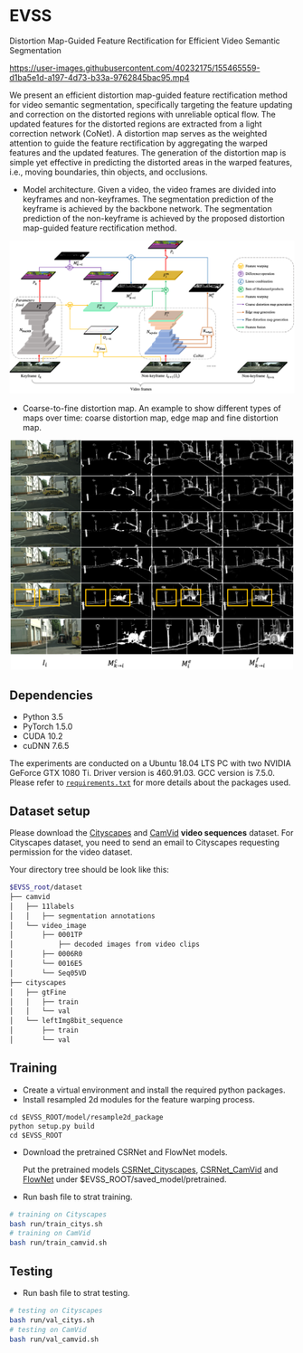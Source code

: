 # EVSS
Distortion Map-Guided Feature Rectification for Efficient Video Semantic Segmentation



https://user-images.githubusercontent.com/40232175/155465559-d1ba5e1d-a197-4d73-b33a-9762845bac95.mp4



We present an efficient distortion map-guided feature rectification method for video semantic segmentation, specifically targeting the feature updating and correction on the distorted regions with unreliable optical flow. The updated features for the distorted regions are extracted from a light correction network (CoNet). A distortion map serves as the weighted attention to guide the feature rectification by aggregating the warped features and the updated features. The generation of the distortion map is simple yet effective in predicting the distorted areas in the warped features, i.e., moving boundaries, thin objects, and occlusions. 

- Model architecture. Given a video, the video frames are divided into keyframes and non-keyframes. The segmentation prediction of the keyframe is achieved by the backbone network. The segmentation prediction of the non-keyframe is achieved by the proposed distortion map-guided feature rectification method.

<p align="center"><img src="./figure/figure4.png" width="860" alt="" /></p>

- Coarse-to-fine distortion map. An example to show different types of maps over time: coarse distortion map, edge map and fine distortion map. 
<p align="center"><img src="./figure/figure6.png" width="500" alt="" /></p>



## Dependencies

- Python 3.5
- PyTorch 1.5.0
- CUDA 10.2 
- cuDNN 7.6.5

The experiments are conducted on a Ubuntu 18.04 LTS PC with two NVIDIA GeForce GTX 1080 Ti. Driver version is 460.91.03. GCC version is 7.5.0. Please refer to [`requirements.txt`](requirements.txt) for more details about the packages used.

## Dataset setup

Please download the [Cityscapes](https://www.cityscapes-dataset.com/downloads/) and [CamVid](http://mi.eng.cam.ac.uk/research/projects/VideoRec/CamVid/) **video sequences** dataset. For Cityscapes dataset, you need to send an email to Cityscapes requesting permission for the video dataset.

Your directory tree should be look like this:
````bash
$EVSS_root/dataset
├── camvid
│   ├── 11labels
│   │   ├── segmentation annotations
│   └── video_image
│       ├── 0001TP
│           ├── decoded images from video clips
│       ├── 0006R0
│       └── 0016E5
│       └── Seq05VD
├── cityscapes
│   ├── gtFine
│   │   ├── train
│   │   └── val
│   └── leftImg8bit_sequence
│       ├── train
│       └── val

````

## Training
- Create a virtual environment and install the required python packages.
- Install resampled 2d modules for the feature warping process.
```
cd $EVSS_ROOT/model/resample2d_package
python setup.py build
cd $EVSS_ROOT
```
- Download the pretrained CSRNet and FlowNet models. 

   Put the pretrained models [CSRNet_Cityscapes](https://drive.google.com/file/d/1onVZChvwK25OUW4Now6vgGXSzlnhmK2q/view?usp=sharing), [CSRNet_CamVid](https://drive.google.com/file/d/16e7T4fMarJKIzn5_-e27UhRPmaZgdvzN/view?usp=sharing) and [FlowNet](https://drive.google.com/file/d/1xJjhkjVGjKJyPVBfhlELl1Gzse4RFm-_/view?usp=sharing) under $EVSS_ROOT/saved_model/pretrained.


- Run bash file to strat training.
````bash
# training on Cityscapes
bash run/train_citys.sh
# training on CamVid
bash run/train_camvid.sh
````

## Testing
- Run bash file to strat testing.
````bash
# testing on Cityscapes
bash run/val_citys.sh
# testing on CamVid
bash run/val_camvid.sh
````


